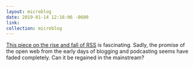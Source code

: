 ```yaml
---
layout: microblog
date: 2019-01-14 12:16:06 -0600
link: 
collection: microblog
---
```

[This piece on the rise and fall of RSS](https://motherboard.vice.com/en_us/article/a3mm4z/the-rise-and-demise-of-rss) is fascinating. Sadly, the promise of the open web from the early days of blogging and podcasting seems have faded completely. Can it be regained in the mainstream?
